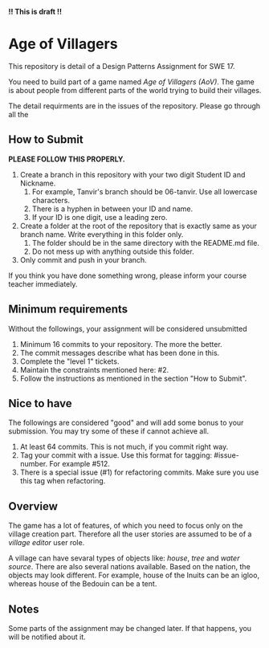 **!! This is draft !!**

# Age of Villagers
This repository is detail of a Design Patterns Assignment for SWE 17.  

You need to build part of a game named _Age of Villagers (AoV)_. The game is about people from different parts of the world trying to build their villages.

The detail requirments are in the issues of the repository. Please go through all the 

## How to Submit
**PLEASE FOLLOW THIS PROPERLY.**
1. Create a branch in this repository with your two digit Student ID and Nickname. 
   1. For example, Tanvir's branch should be 06-tanvir. Use all lowercase characters.
   2. There is a hyphen in between your ID and name.
   3. If your ID is one digit, use a leading zero.
2. Create a folder at the root of the repository that is exactly same as your branch name. Write everything in this folder only.
   1. The folder should be in the same directory with the README.md file.
   2. Do not mess up with anything outside this folder.
3. Only commit and push in your branch.

If you think you have done something wrong, please inform your course teacher immediately.

## Minimum requirements
Without the followings, your assignment will be considered unsubmitted
1. Minimum 16 commits to your repository. The more the better.
2. The commit messages describe what has been done in this.
3. Complete the "level 1" tickets.
4. Maintain the constraints mentioned here: #2.
5. Follow the instructions as mentioned in the section "How to Submit".

## Nice to have
The followings are considered "good" and will add some bonus to your submission. You may try some of these if cannot achieve all.
1. At least 64 commits. This is not much, if you commit right way.
2. Tag your commit with a issue. Use this format for tagging: #issue-number. For example #512.
3. There is a special issue (#1) for refactoring commits. Make sure you use this tag when refactoring.

## Overview
The game has a lot of features, of which you need to focus only on the village creation part. Therefore all the user stories are assumed to be of a _village editor_ user role.

A village can have sevaral types of objects like: _house_, _tree_ and _water source_. There are also several nations available. Based on the nation, the objects may look different. For example, house of the Inuits can be an igloo, whereas house of the Bedouin can be a tent.

## Notes
Some parts of the assignment may be changed later. If that happens, you will be notified about it.
